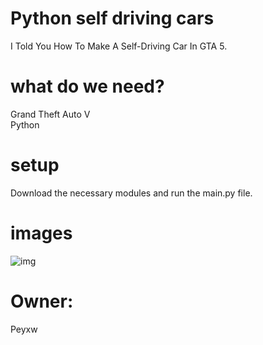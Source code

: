 # Python self driving cars
I Told You How To Make A Self-Driving Car In GTA 5.
# what do we need?
Grand Theft Auto V<br>
Python
# setup
Download the necessary modules and run the main.py file.
# images
![img](img/gta-self-driving.gif)
# Owner:
Peyxw
